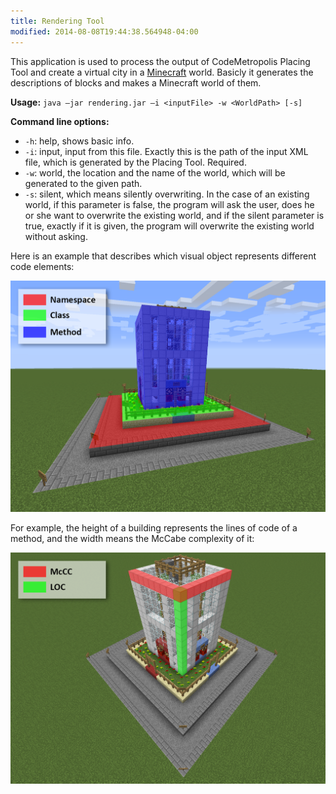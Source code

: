 ```yaml
---
title: Rendering Tool
modified: 2014-08-08T19:44:38.564948-04:00
---
```


This application is used to process the output of CodeMetropolis Placing Tool and create a virtual city in a [Minecraft][mc] world. Basicly it generates the descriptions of blocks and makes a Minecraft world of them.

**Usage:** `java –jar rendering.jar –i <inputFile> -w <WorldPath> [-s]`

**Command line options:**

- `-h`: help, shows basic info.
- `-i`: input, input from this file. Exactly this is the path of the input XML file, which is generated by the Placing Tool. Required.
- `-w`: world, the location and the name of the world, which will be generated to the given path.
- `-s`: silent, which means silently overwriting. In the case of an existing world, if this parameter is false, the program will ask the user, does he or she want to overwrite the existing world, and if the silent parameter is true, exactly if it is given, the program will overwrite the existing world without asking.

Here is an example that describes which visual object represents different code elements:

![definitions](../images/definitions.png)

For example, the height of a building represents the lines of code of a method, and the width means the McCabe complexity of it:

![definitions_metrics](../images/definitions_metrics.png)

[mc]: https://minecraft.net/download
